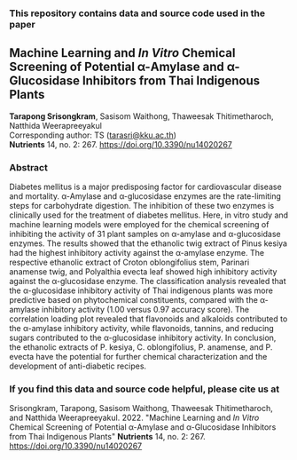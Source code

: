 ### This repository contains data and source code used in the paper
## Machine Learning and *In Vitro* Chemical Screening of Potential α-Amylase and α-Glucosidase Inhibitors from Thai Indigenous Plants
**Tarapong Srisongkram**, Sasisom Waithong, Thaweesak Thitimetharoch, Natthida Weerapreeyakul <br>
Corresponding author: TS (tarasri@kku.ac.th) <br>
**Nutrients** 14, no. 2: 267. https://doi.org/10.3390/nu14020267
### Abstract
Diabetes mellitus is a major predisposing factor for cardiovascular disease and mortality. α-Amylase and α-glucosidase enzymes are the rate-limiting steps for carbohydrate digestion. The inhibition of these two enzymes is clinically used for the treatment of diabetes mellitus. Here, in vitro study and machine learning models were employed for the chemical screening of inhibiting the activity of 31 plant samples on α-amylase and α-glucosidase enzymes. The results showed that the ethanolic twig extract of Pinus kesiya had the highest inhibitory activity against the α-amylase enzyme. The respective ethanolic extract of Croton oblongifolius stem, Parinari anamense twig, and Polyalthia evecta leaf showed high inhibitory activity against the α-glucosidase enzyme. The classification analysis revealed that the α-glucosidase inhibitory activity of Thai indigenous plants was more predictive based on phytochemical constituents, compared with the α-amylase inhibitory activity (1.00 versus 0.97 accuracy score). The correlation loading plot revealed that flavonoids and alkaloids contributed to the α-amylase inhibitory activity, while flavonoids, tannins, and reducing sugars contributed to the α-glucosidase inhibitory activity. In conclusion, the ethanolic extracts of P. kesiya, C. oblongifolius, P. anamense, and P. evecta have the potential for further chemical characterization and the development of anti-diabetic recipes.


### If you find this data and source code helpful, please cite us at 
Srisongkram, Tarapong, Sasisom Waithong, Thaweesak Thitimetharoch, and Natthida Weerapreeyakul. 2022. "Machine Learning and *In Vitro* Chemical Screening of Potential α-Amylase and α-Glucosidase Inhibitors from Thai Indigenous Plants" **Nutrients** 14, no. 2: 267. https://doi.org/10.3390/nu14020267
